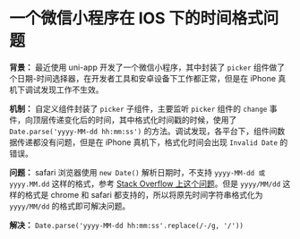 # 一个微信小程序在 IOS 下的时间格式问题


<!--more-->

**背景：** 最近使用 uni-app 开发了一个微信小程序，其中封装了 `picker` 组件做了个日期-时间选择器，在开发者工具和安卓设备下工作都正常，但是在 iPhone 真机下调试发现工作不生效。

**机制：** 自定义组件封装了 `picker` 子组件，主要监听 `picker` 组件的 `change` 事件，向顶层传递变化后的时间，其中格式化时间戳的时候，使用了 `Date.parse('yyyy-MM-dd hh:mm:ss')` 的方法。调试发现，各平台下，组件间数据传递都没有问题，但是在 iPhone 真机下，格式化时间会出现 `Invalid Date` 的错误。

**问题：** safari 浏览器使用 `new Date()` 解析日期时，不支持 `yyyy-MM-dd 或 yyyy.MM.dd` 这样的格式，参考 [Stack Overflow 上这个问题](https://stackoverflow.com/questions/4310953/invalid-date-in-safari)。但是 `yyyy/MM/dd` 这样的格式是 chrome 和 safari 都支持的，所以将原先时间字符串格式化为 `yyyy/MM/dd` 的格式即可解决问题。

**解决：** `Date.parse('yyyy-MM-dd hh:mm:ss'.replace(/-/g, '/'))`
